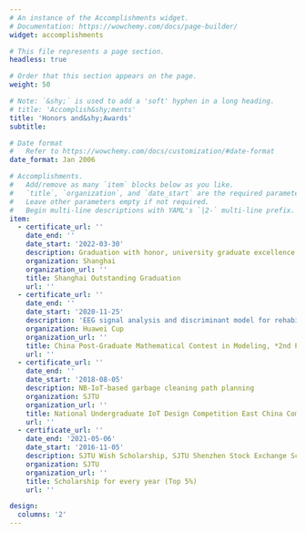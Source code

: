 ```yaml
---
# An instance of the Accomplishments widget.
# Documentation: https://wowchemy.com/docs/page-builder/
widget: accomplishments

# This file represents a page section.
headless: true

# Order that this section appears on the page.
weight: 50

# Note: `&shy;` is used to add a 'soft' hyphen in a long heading.
# title: 'Accomplish&shy;ments'
title: 'Honors and&shy;Awards'
subtitle:

# Date format
#   Refer to https://wowchemy.com/docs/customization/#date-format
date_format: Jan 2006

# Accomplishments.
#   Add/remove as many `item` blocks below as you like.
#   `title`, `organization`, and `date_start` are the required parameters.
#   Leave other parameters empty if not required.
#   Begin multi-line descriptions with YAML's `|2-` multi-line prefix.
item:
  - certificate_url: ''
    date_end: ''
    date_start: '2022-03-30'
    description: Graduation with honor, university graduate excellence award of Shanghai
    organization: Shanghai
    organization_url: ''
    title: Shanghai Outstanding Graduation
    url: ''
  - certificate_url: ''
    date_end: ''
    date_start: '2020-11-25'
    description: 'EEG signal analysis and discriminant model for rehabilitation engineering'
    organization: Huawei Cup
    organization_url: ''
    title: China Post-Graduate Mathematical Contest in Modeling, *2nd Prize*
    url: ''
  - certificate_url: ''
    date_end: ''
    date_start: '2018-08-05'
    description: NB-IoT-based garbage cleaning path planning
    organization: SJTU
    organization_url: ''
    title: National Undergraduate IoT Design Competition East China Competition Zone, *1st Prize*
    url: ''
  - certificate_url: ''
    date_end: '2021-05-06'
    date_start: '2016-11-05'
    description: SJTU Wish Scholarship, SJTU Shenzhen Stock Exchange Scholarship and so on.
    organization: SJTU
    organization_url: ''
    title: Scholarship for every year (Top 5%)
    url: ''

design:
  columns: '2'
---
```


